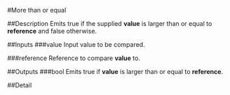 #More than or equal

##Description
Emits true if the supplied **value** is larger than or equal to **reference** and false otherwise.

##Inputs
###value
Input value to be compared.

###reference
Reference to compare **value** to.

##Outputs
###bool
Emits true if **value** is larger than or equal to **reference**.

##Detail

